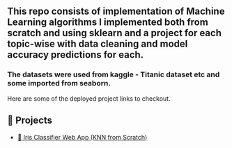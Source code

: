 ## This repo consists of implementation of Machine Learning algorithms I implemented both from scratch and using sklearn and a project for each topic-wise with data cleaning and model accuracy predictions for each.

### The datasets were used from kaggle - Titanic dataset etc and some imported from seaborn.

 Here are some of the deployed project links to checkout.
 
 ## 📂 Projects

- [🌸 Iris Classifier Web App (KNN from Scratch)](https://iris-web-app-atij.onrender.com/)
